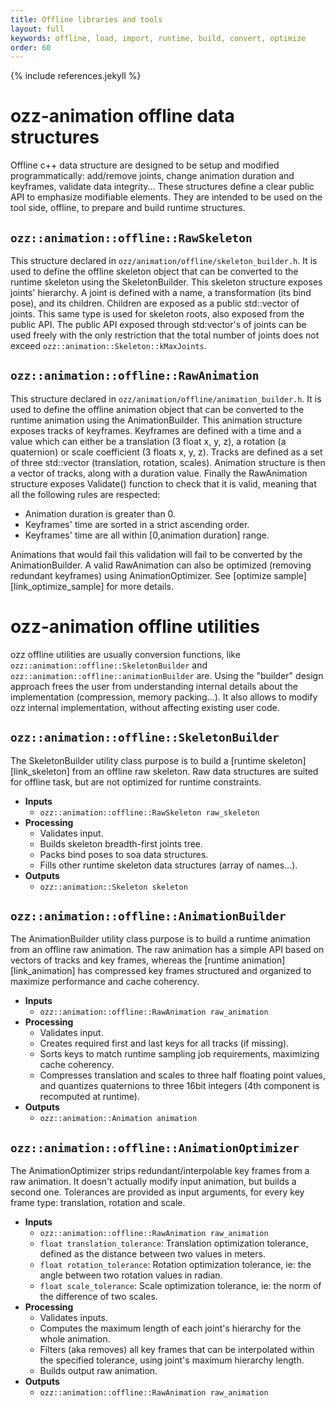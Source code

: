 ```yaml
---
title: Offline libraries and tools
layout: full
keywords: offline, load, import, runtime, build, convert, optimize
order: 60
---
```


{% include references.jekyll %}

ozz-animation offline data structures
=====================================

Offline c++ data structure are designed to be setup and modified programmatically: add/remove joints, change animation duration and keyframes, validate data integrity... These structures define a clear public API to emphasize modifiable elements. They are intended to be used on the tool side, offline, to prepare and build runtime structures.

`ozz::animation::offline::RawSkeleton`
--------------------------------------

This structure declared in `ozz/animation/offline/skeleton_builder.h`. It is used to define the offline skeleton object that can be converted to the runtime skeleton using the SkeletonBuilder.
This skeleton structure exposes joints' hierarchy. A joint is defined with a name, a transformation (its bind pose), and its children. Children are exposed as a public std::vector of joints. This same type is used for skeleton roots, also exposed from the public API.
The public API exposed through std:vector's of joints can be used freely with the only restriction that the total number of joints does not exceed `ozz::animation::Skeleton::kMaxJoints`.

`ozz::animation::offline::RawAnimation`
---------------------------------------

This structure declared in `ozz/animation/offline/animation_builder.h`. It is used to define the offline animation object that can be converted to the runtime animation using the AnimationBuilder.
This animation structure exposes tracks of keyframes. Keyframes are defined with a time and a value which can either be a translation (3 float x, y, z), a rotation (a quaternion) or scale coefficient (3 floats x, y, z). Tracks are defined as a set of three std::vector (translation, rotation, scales). Animation structure is then a vector of tracks, along with a duration value.
Finally the RawAnimation structure exposes Validate() function to check that it is valid, meaning that all the following rules are respected:

- Animation duration is greater than 0.
- Keyframes' time are sorted in a strict ascending order.
- Keyframes' time are all within [0,animation duration] range.

Animations that would fail this validation will fail to be converted by the AnimationBuilder.
A valid RawAnimation can also be optimized (removing redundant keyframes) using AnimationOptimizer. See [optimize sample][link_optimize_sample] for more details.

ozz-animation offline utilities
===============================

ozz offline utilities are usually conversion functions, like `ozz::animation::offline::SkeletonBuilder` and `ozz::animation::offline::animationBuilder` are. Using the "builder" design approach frees the user from understanding internal details about the implementation (compression, memory packing...). It also allows to modify ozz internal implementation, without affecting existing user code.

`ozz::animation::offline::SkeletonBuilder`
------------------------------------------

The SkeletonBuilder utility class purpose is to build a [runtime skeleton][link_skeleton] from an offline raw skeleton. Raw data structures are suited for offline task, but are not optimized for runtime constraints. 

- __Inputs__
  - `ozz::animation::offline::RawSkeleton raw_skeleton`
- __Processing__
  - Validates input.
  - Builds skeleton breadth-first joints tree.
  - Packs bind poses to soa data structures.
  - Fills other runtime skeleton data structures (array of names...).
- __Outputs__
  - `ozz::animation::Skeleton skeleton`

`ozz::animation::offline::AnimationBuilder`
-------------------------------------------

The AnimationBuilder utility class purpose is to build a runtime animation from an offline raw animation. The raw animation has a simple API based on vectors of tracks and key frames, whereas the [runtime animation][link_animation] has compressed key frames structured and organized to maximize performance and cache coherency.

- __Inputs__
  - `ozz::animation::offline::RawAnimation raw_animation`
- __Processing__
  - Validates input.
  - Creates required first and last keys for all tracks (if missing).
  - Sorts keys to match runtime sampling job requirements, maximizing cache coherency.
  - Compresses translation and scales to three half floating point values, and quantizes quaternions to three 16bit integers (4th component is recomputed at runtime).
- __Outputs__
  - `ozz::animation::Animation animation`

`ozz::animation::offline::AnimationOptimizer`
---------------------------------------------

The AnimationOptimizer strips redundant/interpolable key frames from a raw animation. It doesn't actually modify input animation, but builds a second one. Tolerances are provided as input arguments, for every key frame type: translation, rotation and scale.

- __Inputs__
  - `ozz::animation::offline::RawAnimation raw_animation`
  - `float translation_tolerance`: Translation optimization tolerance, defined as the distance between two values in meters.
  - `float rotation_tolerance`: Rotation optimization tolerance, ie: the angle between two rotation values in radian.
  - `float scale_tolerance`: Scale optimization tolerance, ie: the norm of the difference of two scales.
- __Processing__
  - Validates inputs.
  - Computes the maximum length of each joint's hierarchy for the whole animation.
  - Filters (aka removes) all key frames that can be interpolated within the specified tolerance, using joint's maximum hierarchy length.
  - Builds output raw animation.
- __Outputs__
  - `ozz::animation::offline::RawAnimation raw_animation`